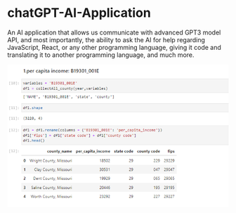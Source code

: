 # chatGPT-AI-Application
An AI application that allows us communicate with advanced GPT3 model API, and most importantly, the ability to ask the AI for help regarding JavaScript, React, or any other programming language, giving it code and translating it to another programming language, and much more. 

<img src="https://github.com/Wenhuan2516/Census-API-data-collection/blob/main/factor1.png" alt="factor" title="factor">
